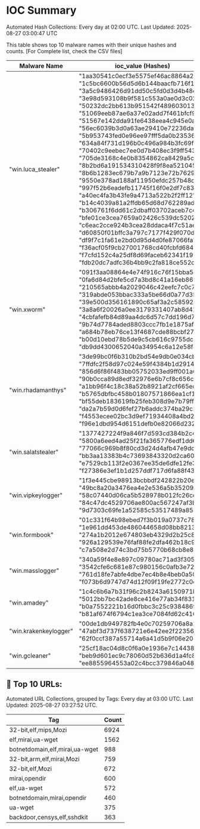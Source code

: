 # IOC Summary

Automated Hash Collections: Every day at 02:00 UTC. Last Updated: 2025-08-27 03:00:47 UTC

This table shows top 10 malware names with their unique hashes and counts. [For Complete list, check the CSV files]

| Malware Name | ioc_value (Hashes) | Count |
|--------------|--------------------|-------|
|  "win.luca_stealer" |  "1aa30541c0ecf3e5575ef46ac8864a2a"<br> "1c5bc6600b56d5d6b144baacfb716f1e"<br> "3a5c9486426d91dd50c5fd0d3d4b48c4"<br> "3e98d593108b9f581c553a0ae0d3c02d"<br> "50232dc2bb613b951542f48960301323"<br> "51069eeb87ae6a37e02add7f461bfcf9"<br> "51567e142dda91fe6438eea4c945e0a6"<br> "56ec6039b3d0a63ae29410e72236da99"<br> "5b953743fed0e96ee97fff5da0b23536"<br> "634a84f731d196b0c496a984b3fc69f5"<br> "70402c9eebec7ee0d7b408ec3f9ff543"<br> "705de3168c4e0b8354862ca8429a5cee"<br> "8b2bd6a191534310428f9f8ea5210455"<br> "8b6b1283ec679b7a9b7123e72b762998"<br> "9550e378ad188af11950efdc257b48d9"<br> "997f52b6eadefb11745f16f0e2df7c83"<br> "a40ec4fa3b43fe9a4713a522b2f2ff12"<br> "b14c4039a81a2ffdb65d68d762289ad5"<br> "b306761f6dd61c2dbaff03702aceb7c4"<br> "bfe01ce3cea7659a02426c539dc5202e"<br> "c6eac2cce924b3cea28ddaca4f7c51ae"<br> "d60850f01bffc3a797c7177f429f070d"<br> "df9f7c1fa61e2bd0d95d4d0fe87066fa"<br> "f36acf05f9cb27001768cd40fcbfd684"<br> "f7cfd152c4a25df8d69faceb62341f19"<br> "fdb20dc7adfc36b4bb9c2fa818ce552c" | 26 |
|  "win.xworm" |  "091f3aa08864e4e74f916c76f15bba5c"<br> "0fa6d84d2bfe5cd7a3bd8c41a16eb862"<br> "210565abbb4a2029046c42eefc7c0c71"<br> "319abde053bbac333a5be66d0a77d350"<br> "39e500d356161890c65af3a2c585923f"<br> "3a8a6f20026a0ee3179331407ab8d41a"<br> "4cbfafefb84d89aa4dc6d57c7dd196d7"<br> "9b74d7784aded8803ccc7fb1e1875af3"<br> "a684b78eb76ce13f4687cde88bcbf27d"<br> "b00d10ebd78b5de9c5cb616c9755dc90"<br> "db9dd4300652040a34954c6a12e58f88" | 11 |
|  "win.rhadamanthys" |  "3de99bc0f6b310b2bd54e9db0e034cb1"<br> "7ffdfc2f58d97c024e59f4384b1d2914"<br> "856d6f86f483bb05752033ed9ff001a6"<br> "90b0cca89d8edf32976e6b7cf8c656cc"<br> "a1bb96f4c18c38a52b8921af2cf665ed"<br> "b5765dbfbc458b01807571866ea1cf12"<br> "bf55deb183619fb25feb308d9e7b79ff"<br> "da2a7b59d0d6fef27b6addc374ba29c1"<br> "f4553ecee02bc3d9ef71934408a4bd2e"<br> "f96e1dbd954d6151defb0e82066d2322" | 10 |
|  "win.salatstealer" |  "1377427224f9a846f7d593cd384b2c4b"<br> "5800a6eed4ad25f21fa365776edf1dd6"<br> "77066c969b8f80cd3d24d4afb47e9dd1"<br> "bb3aa13383b4c73693843320d2ca607d"<br> "e7529cb113f2e0367ee35de6dfe12fe3"<br> "f27386e3ef1b1d257ddf717d6fa88f43" | 6 |
|  "win.vipkeylogger" |  "1f3e445cbe98913bcbbdf242822b20e9"<br> "49bc8a20a3476ea4e2e536a5b35209fb"<br> "58c07440d06ca5b528978b012fc26cd3"<br> "84c47dc4529706ae800ac567247af3b4"<br> "9d7303c69fe1a52585c53517489a8584" | 5 |
|  "win.formbook" |  "01c331f64b98ebed7f3b019a0737c784"<br> "1e961dd453de486044658d08bb821390"<br> "274a1b2012e674803eb4329d2b25c805"<br> "926a129539e76faf88fe2dfa462b18c9"<br> "c7a508e2d74c3bd75b5770b68cb8e80a" | 5 |
|  "win.masslogger" |  "340a59f4e8e897c09780ac71ad3f3058"<br> "3542cfe6c681e87c980156c0afb3e721"<br> "761d18fe7abfe4dbe7ec4b8e4beb0a50"<br> "f073b6d9747d74d12f09f19fe2772c0c" | 4 |
|  "win.amadey" |  "1c4c6b6a7b31f96c2b8243a6150971b9"<br> "5012bb7bc42ade8ce416e77ab34f8311"<br> "b0a7552221b16d0fbbc3c25c93848699"<br> "b81af674f6794c1ea3ce7084fd62c416" | 4 |
|  "win.krakenkeylogger" |  "00de1db949782fb4e0c70259706a8a10"<br> "47abf3d737f638721e6e42ee2f223563"<br> "62f0ccf387a55714a6a41d5b9f06e208" | 3 |
|  "win.gcleaner" |  "25cf18ac04d8c0f6a0e1936e7c14438b"<br> "beb9d601ec9c78060d52b636d1a4fc86"<br> "ee8855964553a02c4bcc379846a04862" | 3 |

<!-- url_summary_start -->
## 🔗 Top 10 URLs:

Automated URL Collections, grouped by Tags: Every day at 03:00 UTC. Last Updated: 2025-08-27 03:27:52 UTC.

| Tag | Count |
|-----|-------|
| 32-bit,elf,mips,Mozi | 6924 |
| elf,mirai,ua-wget | 1562 |
| botnetdomain,elf,mirai,ua-wget | 988 |
| 32-bit,arm,elf,mirai,Mozi | 759 |
| 32-bit,elf,Mozi | 672 |
| mirai,opendir | 600 |
| elf,ua-wget | 572 |
| botnetdomain,mirai,opendir | 460 |
| ua-wget | 375 |
| backdoor,censys,elf,sshdkit | 363 |
<!-- url_summary_end -->

